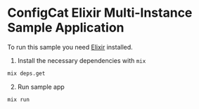 # ConfigCat Elixir Multi-Instance Sample Application

To run this sample you need [Elixir](https://elixir-lang.org/) installed.

1. Install the necessary dependencies with `mix`

```bash
mix deps.get
```

2. Run sample app

```bash
mix run
```
